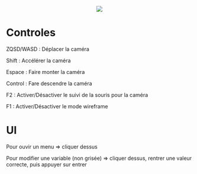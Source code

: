 <p align="center">
<image src="https://raw.githubusercontent.com/MonsieurBleu/Height-Maps/main/screensshots/Capture%20d'%C3%A9cran%202024-03-05%20162810.png">
</image></p>

# Controles

ZQSD/WASD  : Déplacer la caméra 

Shift : Accélérer la caméra 

Espace : Faire monter la caméra 

Control : Fare descendre la caméra

F2 : Activer/Désactiver le suivi de la souris pour la caméra

F1 : Activer/Désactiver le mode wireframe

# UI

Pour ouvir un menu => cliquer dessus 

Pour modifier une variable (non grisée) => cliquer dessus, rentrer une valeur correcte, puis appuyer sur entrer

